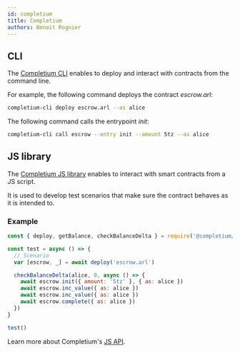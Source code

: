 ```yaml
---
id: completium
title: Completium
authors: Benoit Rognier
---
```


## CLI

The [Completium CLI](https://completium.com/docs/cli) enables to deploy and interact with contracts from the command line.

For example, the following command deploys the contract _escrow.arl_:

```bash
completium-cli deploy escrow.arl --as alice
```

The following command calls the entrypoint _init_:

```bash
completium-cli call escrow --entry init --amount 5tz --as alice
```

## JS library

The [Completium JS library](https://completium.com/docs/cli) enables to interact with smart contracts from a JS script.

It is used to develop test scenarios that make sure the contract behaves as it is intended to.

### Example

```js
const { deploy, getBalance, checkBalanceDelta } = require('@completium/completium-cli')

const test = async () => {
  // Scenario
  var [escrow, _] = await deploy('escrow.arl')

  checkBalanceDelta(alice, 0, async () => {
    await escrow.init({ amount: '5tz' }, { as: alice })
    await escrow.inc_value({ as: alice })
    await escrow.inc_value({ as: alice })
    await escrow.complete({ as: alice })
  })
}

test()
```

Learn more about Completium's [JS API](https://completium.com/docs/cli/jslibrary).
